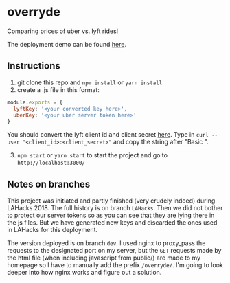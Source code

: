 # overryde

Comparing prices of uber vs. lyft rides!

The deployment demo can be found [here](https://zhehao-lu.me/overryde/).

## Instructions
1. git clone this repo and `npm install` or `yarn install`
2. create a .js file in this format:
```javascript
module.exports = {
  lyftKey: '<your converted key here>',
  uberKey: '<your uber server token here>'
}
```
You should convert the lyft client id and client secret [here](https://kigiri.github.io/fetch/). Type in `curl --user "<client_id>:<client_secret>"` and copy the string after "Basic ".

3. `npm start` or `yarn start` to start the project and go to `http://localhost:3000/`

## Notes on branches
This project was initiated and partly finished (very crudely indeed) during LAHacks 2018. The full history is on branch `LAHacks`. Then we did not bother to protect our server tokens so as you can see that they are lying there in the js files. But we have generated new keys and discarded the ones used in LAHacks for this deployment.

The version deployed is on branch `dev`. I used nginx to proxy_pass the requests to the designated port on my server, but the `GET` requests made by the html file (when including javascript from public/) are made to my homepage so I have to manually add the prefix `/overryde/`. I'm going to look deeper into how nginx works and figure out a solution.
